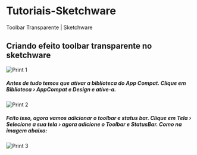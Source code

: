 # Tutoriais-Sketchware
Toolbar Transparente | Sketchware
## Criando efeito toolbar transparente no sketchware

![Print 1](https://github.com/Gabriel-True/Tutoriais-Sketchware/blob/main/Screenshot_20201025-124420.png)

##### Antes de tudo temos que ativar a biblioteca do App Compat. Clique em Biblioteca › AppCompat e Design e ative-a.

![Print 2](https://github.com/Gabriel-True/Tutoriais-Sketchware/blob/main/Screenshot_20201025-124451.png)

##### Feito isso, agora vamos adicionar o toolbar e status bar. Clique em Tela › Selecione a sua tela › agora adicione o Toolbar e StatusBar. Como na imagem abaixo:

![Print 3](https://github.com/Gabriel-True/Tutoriais-Sketchware)
